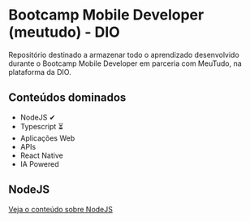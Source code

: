 # Bootcamp Mobile Developer (meutudo) - DIO

Repositório destinado a armazenar todo o aprendizado desenvolvido durante o Bootcamp Mobile Developer em parceria com MeuTudo, na plataforma da DIO.

## Conteúdos dominados

* NodeJS ✔ 
* Typescript ⏳
* Aplicações Web
* APIs
* React Native
* IA Powered

## NodeJS

[Veja o conteúdo sobre NodeJS](./NodeJS/readme.md)

